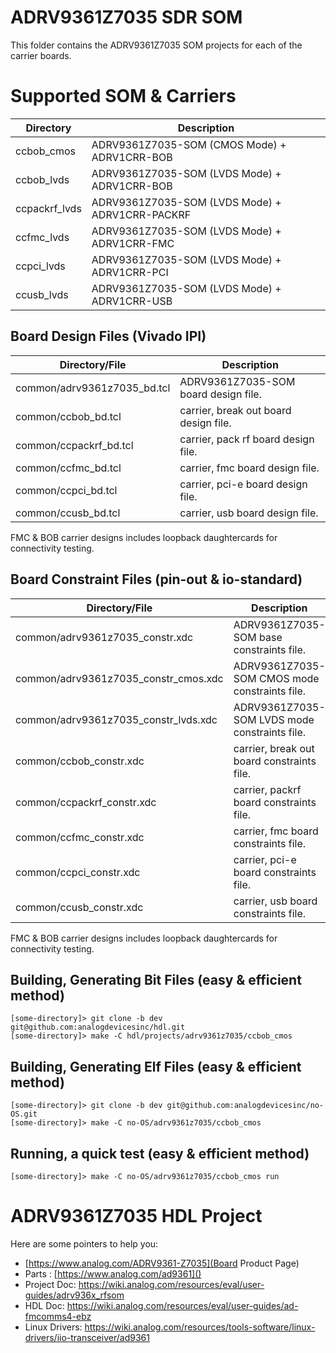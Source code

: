 
# ADRV9361Z7035 SDR SOM 

This folder contains the ADRV9361Z7035 SOM projects for each of the carrier boards.

# Supported SOM & Carriers

|Directory      | Description                                        |
|---------------|----------------------------------------------------|
|ccbob\_cmos    | ADRV9361Z7035\-SOM (CMOS Mode) \+ ADRV1CRR\-BOB    |
|ccbob\_lvds    | ADRV9361Z7035\-SOM (LVDS Mode) \+ ADRV1CRR\-BOB    |
|ccpackrf\_lvds | ADRV9361Z7035\-SOM (LVDS Mode) \+ ADRV1CRR\-PACKRF |
|ccfmc\_lvds    | ADRV9361Z7035\-SOM (LVDS Mode) \+ ADRV1CRR\-FMC    |
|ccpci\_lvds    | ADRV9361Z7035\-SOM (LVDS Mode) \+ ADRV1CRR\-PCI    |
|ccusb\_lvds    | ADRV9361Z7035\-SOM (LVDS Mode) \+ ADRV1CRR\-USB    |

## Board Design Files (Vivado IPI)

|Directory/File               | Description                            |
|-----------------------------|----------------------------------------|
|common/adrv9361z7035\_bd.tcl | ADRV9361Z7035\-SOM board design file.  |
|common/ccbob\_bd.tcl         | carrier, break out board design file.  |
|common/ccpackrf\_bd.tcl      | carrier, pack rf board design file.    |
|common/ccfmc\_bd.tcl         | carrier, fmc board design file.        |
|common/ccpci\_bd.tcl         | carrier, pci-e board design file.      |
|common/ccusb\_bd.tcl         | carrier, usb board design file.        |

FMC & BOB carrier designs includes loopback daughtercards for connectivity testing.

## Board Constraint Files (pin-out & io-standard)

|Directory/File                          | Description                                     |
|----------------------------------------|-------------------------------------------------|
|common/adrv9361z7035\_constr.xdc        | ADRV9361Z7035\-SOM base constraints file.       |
|common/adrv9361z7035\_constr\_cmos.xdc  | ADRV9361Z7035\-SOM CMOS mode constraints file.  |
|common/adrv9361z7035\_constr\_lvds.xdc  | ADRV9361Z7035\-SOM LVDS mode constraints file.  |
|common/ccbob\_constr.xdc                | carrier, break out board constraints file.      |
|common/ccpackrf\_constr.xdc             | carrier, packrf board constraints file.         |
|common/ccfmc\_constr.xdc                | carrier, fmc board constraints file.            |
|common/ccpci\_constr.xdc                | carrier, pci-e board constraints file.          |
|common/ccusb\_constr.xdc                | carrier, usb board constraints file.            |

FMC & BOB carrier designs includes loopback daughtercards for connectivity testing.

## Building, Generating Bit Files (easy & efficient method)
```
[some-directory]> git clone -b dev git@github.com:analogdevicesinc/hdl.git
[some-directory]> make -C hdl/projects/adrv9361z7035/ccbob_cmos
```

## Building, Generating Elf Files (easy & efficient method)
```
[some-directory]> git clone -b dev git@github.com:analogdevicesinc/no-OS.git
[some-directory]> make -C no-OS/adrv9361z7035/ccbob_cmos
```

## Running, a quick test (easy & efficient method)
```
[some-directory]> make -C no-OS/adrv9361z7035/ccbob_cmos run
```

# ADRV9361Z7035 HDL Project

Here are some pointers to help you:
  * [https://www.analog.com/ADRV9361-Z7035](Board Product Page)
  * Parts : [https://www.analog.com/ad9361]()
  * Project Doc: https://wiki.analog.com/resources/eval/user-guides/adrv936x_rfsom
  * HDL Doc: https://wiki.analog.com/resources/eval/user-guides/ad-fmcomms4-ebz
  * Linux Drivers: https://wiki.analog.com/resources/tools-software/linux-drivers/iio-transceiver/ad9361

